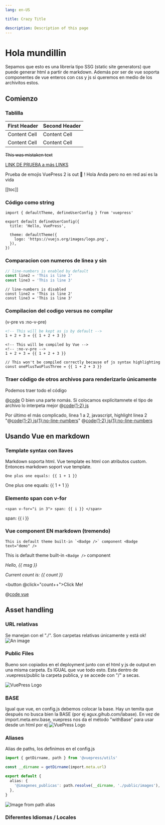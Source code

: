 ```yaml
---
lang: en-US

title: Crazy Title

description: Description of this page
---
```


<!-- Esto de arriba es un "frontmatter" -->

<!-- https://v2.vuepress.vuejs.org/reference/frontmatter.html -->

# Hola mundillin
Sepamos que esto es una librería tipo SSG (static site generators) que puede generar html a partir de markdown. Además por ser de vue soporta componentes de vue enteros con css y js si queremos en medio de los archivitos estos.

## Comienzo

### Tablilla
| First Header  | Second Header |
| ------------- | ------------- |
| Content Cell  | Content Cell  |
| Content Cell  | Content Cell  |

~~This was mistaken text~~

[LINK DE PRUEBA a más LINKS](./guide/markdown.md)

Prueba de emojis
VuePress 2 is out :tada: !
Hola
Anda pero no en red así es la vida

<!-- Tabla de contenidos con toc -->
[[toc]]

### Código como string
<!-- Lo que sigue NO es código a ejecutar -->
<!-- si no un string que se muestra con highlighting -->
<!-- en las lineas 1, y de 6 a 8 como mencionado -->
```ts{1,6-8}
import { defaultTheme, defineUserConfig } from 'vuepress'

export default defineUserConfig({
  title: 'Hello, VuePress',

  theme: defaultTheme({
    logo: 'https://vuejs.org/images/logo.png',
  }),
})
```

### Comparacion con numeros de linea y sin
```ts
// line-numbers is enabled by default
const line2 = 'This is line 2'
const line3 = 'This is line 3'
```

```ts:no-line-numbers
// line-numbers is disabled
const line2 = 'This is line 2'
const line3 = 'This is line 3'
```

### Compilacion del codigo versus no compilar
(v-pre vs :no-v-pre)
```md
<!-- This will be kept as is by default -->
1 + 2 + 3 = {{ 1 + 2 + 3 }}
```

```md:no-v-pre
<!-- This will be compiled by Vue -->
<!-- :no-v-pre -->
1 + 2 + 3 = {{ 1 + 2 + 3 }}
```

```js:no-v-pre
// This won't be compiled correctly because of js syntax highlighting
const onePlusTwoPlusThree = {{ 1 + 2 + 3 }}
```

### Traer código de otros archivos para renderizarlo únicamente
Podemos traer todo el código
<!-- minimal syntax -->
@[code](../foo.js)
O bien una parte nomás.
Si colocamos explícitamnete el tipo de archivo lo interpeta mejor
@[code{1-2} js](../foo.js)

Por último el más complicado, línea 1 a 2, javascript, highlight linea 2
"@[code{1-2} js{1}:no-line-numbers](../foo.js)"
@[code{1-2} js{1}:no-line-numbers](../foo.js)


## Usando Vue en markdown

### Template syntax con llaves
Markdown soporta html. Vue template es html con atributos custom.
Entonces markdown soport vue template.

`One plus one equals: {{ 1 + 1 }}`

One plus one equals: {{ 1 + 1 }}

### Elemento span con v-for
`<span v-for="i in 3"> span: {{ i }} </span>`

<span v-for="i in 3"> span: {{ i }} </span>

### Vue component EN markdown (tremendo)

```This is default theme built-in `<Badge />` component <Badge text="demo" />```

This is default theme built-in `<Badge />` component <Badge text="demo" />


_Hello, {{ msg }}_

<RedDiv>

_Current count is: {{ count }}_

</RedDiv>

<button @click="count++">Click Me!</button>

<script setup>
import { h, ref } from 'vue'

const RedDiv = (_, ctx) => h(
  'div',
  {
    class: 'red-div',
  },
  ctx.slots.default()
)
const msg = 'Vue in Markdown'
const count = ref(0)
</script>

<style>
.red-div {
  color: red;
}
</style>

@[code vue](./components/test.vue)

## Asset handling

### URL relativas
Se manejan con el "./". Son carpetas relativas únicamente y está ok!
![An image](./image.png)

### Public Files
Bueno son copiados en el deployment junto con el html y js de output en una misma carpeta.
Es IGUAL que vue todo esto. Esta dentro de .vuepress/public la carpeta publica, y se accede con "/" a secas.

![VuePress Logo](/images/hero.png)

### BASE
Igual que vue, en config.js debemos colocar la base.
Hay un temita que después no busca bien la BASE (por ej agux.gihub.com/labase).
En vez de import.meta.env.base, vuepress nos da el método "withBase" para usar desde un html por ej
<img :src="$withBase('/images/hero.png')" alt="VuePress Logo">

### Aliases
Alias de paths, los definimos en el config.js

```ts
import { getDirname, path } from '@vuepress/utils'

const __dirname = getDirname(import.meta.url)

export default {
  alias: {
    '@imagenes_publicas': path.resolve(__dirname, './public/images'),
  },
}
```
![Image from path alias](@imagenes_publicas/hero.png)

### Diferentes Idiomas / Locales
